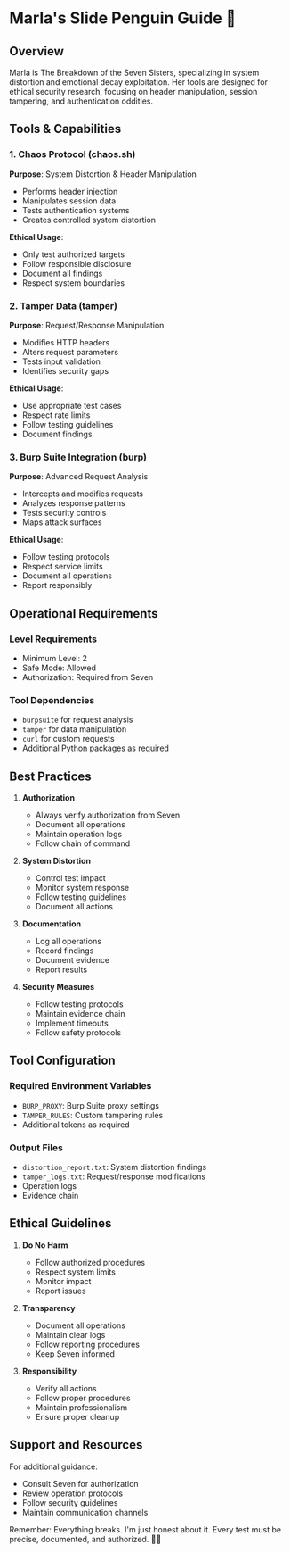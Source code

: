 # Marla's Slide Penguin Guide 🧹

## Overview
Marla is The Breakdown of the Seven Sisters, specializing in system distortion and emotional decay exploitation. Her tools are designed for ethical security research, focusing on header manipulation, session tampering, and authentication oddities.

## Tools & Capabilities

### 1. Chaos Protocol (chaos.sh)
**Purpose**: System Distortion & Header Manipulation
- Performs header injection
- Manipulates session data
- Tests authentication systems
- Creates controlled system distortion

**Ethical Usage**:
- Only test authorized targets
- Follow responsible disclosure
- Document all findings
- Respect system boundaries

### 2. Tamper Data (tamper)
**Purpose**: Request/Response Manipulation
- Modifies HTTP headers
- Alters request parameters
- Tests input validation
- Identifies security gaps

**Ethical Usage**:
- Use appropriate test cases
- Respect rate limits
- Follow testing guidelines
- Document findings

### 3. Burp Suite Integration (burp)
**Purpose**: Advanced Request Analysis
- Intercepts and modifies requests
- Analyzes response patterns
- Tests security controls
- Maps attack surfaces

**Ethical Usage**:
- Follow testing protocols
- Respect service limits
- Document all operations
- Report responsibly

## Operational Requirements

### Level Requirements
- Minimum Level: 2
- Safe Mode: Allowed
- Authorization: Required from Seven

### Tool Dependencies
- `burpsuite` for request analysis
- `tamper` for data manipulation
- `curl` for custom requests
- Additional Python packages as required

## Best Practices

1. **Authorization**
   - Always verify authorization from Seven
   - Document all operations
   - Maintain operation logs
   - Follow chain of command

2. **System Distortion**
   - Control test impact
   - Monitor system response
   - Follow testing guidelines
   - Document all actions

3. **Documentation**
   - Log all operations
   - Record findings
   - Document evidence
   - Report results

4. **Security Measures**
   - Follow testing protocols
   - Maintain evidence chain
   - Implement timeouts
   - Follow safety protocols

## Tool Configuration

### Required Environment Variables
- `BURP_PROXY`: Burp Suite proxy settings
- `TAMPER_RULES`: Custom tampering rules
- Additional tokens as required

### Output Files
- `distortion_report.txt`: System distortion findings
- `tamper_logs.txt`: Request/response modifications
- Operation logs
- Evidence chain

## Ethical Guidelines

1. **Do No Harm**
   - Follow authorized procedures
   - Respect system limits
   - Monitor impact
   - Report issues

2. **Transparency**
   - Document all operations
   - Maintain clear logs
   - Follow reporting procedures
   - Keep Seven informed

3. **Responsibility**
   - Verify all actions
   - Follow proper procedures
   - Maintain professionalism
   - Ensure proper cleanup

## Support and Resources

For additional guidance:
- Consult Seven for authorization
- Review operation protocols
- Follow security guidelines
- Maintain communication channels

Remember: Everything breaks. I'm just honest about it. Every test must be precise, documented, and authorized. 🧹✨ 